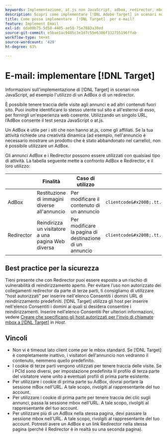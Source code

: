 ```yaml
---
keywords: Implementazione, at.js non JavaScript, adbox, redirector, mbox
description: Scopri come implementare [!DNL Adobe Target] in scenari non JavaScript, ad esempio utilizzando un AdBox o un redirector.
title: Come posso implementare  [!DNL Target]  per e-mail?
feature: Implement Email
exl-id: dda00b75-5d58-4405-ae58-75e7883a30ed
source-git-commit: e5bae1ac9485c3e1d7c55e6386f332755196ffab
workflow-type: tm+mt
source-wordcount: '429'
ht-degree: 63%

---
```


# E-mail: implementare [!DNL Target]

Informazioni sull&#39;implementazione di [!DNL Target] in scenari non JavaScript, ad esempio l&#39;utilizzo di un AdBox o di un redirector.

È possibile tenere traccia delle visite agli annunci e ad altri contenuti fuori sito. Puoi inoltre identificare lo stesso utente sul sito e all&#39;esterno di esso, per fornirgli un&#39;esperienza web coerente. Utilizzando un singolo URL, l’AdBox consente il test senza JavaScript o at.js.

Un AdBox è utile per i siti che non hanno at.js, come gli affiliati. Se la tua attività richiede una creatività dinamica (ad esempio, nell&#39;annuncio è necessario mostrare un prodotto che è stato abbandonato nel carrello), non è possibile utilizzare un AdBox.

Gli annunci AdBox e i Redirector possono essere utilizzati con qualsiasi tipo di attività. La tabella seguente mette a confronto AdBox e Redirector, e il loro utilizzo:

| | Finalità | Caso di utilizzo | Struttura URL | Tipo di offerta | Contenuto dell&#39;offerta |
|--- |--- |--- |--- |--- |--- |
| AdBox | Restituzione di immagini diverse all&#39;annuncio | Per modificare il contenuto di un annuncio | `clientcode&#x200B;.tt.&#x200B;omtrdc&#x200B;.net/&#x200B;m2&#x200B;/&#x200B;clientcode/ubox/&#x200B;image?` | Offerta di reindirizzamento | URL per un&#39;immagine |
| Redirector | Reindirizza un visitatore a una pagina Web diversa | Per modificare la pagina di destinazione di un annuncio | `clientcode&#x200B;.tt.omtrdc.net/&#x200B;m2/clientcode&#x200B;/ubox/page?` | Offerta di reindirizzamento | URL per una pagina |

## Best practice per la sicurezza

Tieni presente che con Redirector puoi essere esposto a un rischio di vulnerabilità di reindirizzamento aperto. Per evitare l’uso non autorizzato dei collegamenti redirector da parte di terze parti, ti consigliamo di utilizzare &quot;host autorizzati&quot; per inserire nell&#39;elenco Consentiti i domini URL di reindirizzamento predefiniti. [!DNL Target] utilizza gli host per inserire nell&#39;elenco Consentiti i domini ai quali si desidera consentire i reindirizzamenti. Inserire nell&#39;elenco Consentiti Per ulteriori informazioni, vedere [Creare che specificano gli host autorizzati per l&#39;invio di chiamate mbox a  [!DNL Target]](https://experienceleague.adobe.com/docs/target/using/administer/hosts.html?lang=it#allowlist) in *Host*.

## Vincoli

* Non vi è timeout lato client come per le mbox standard. Se [!DNL Target] è completamente inattivo, i visitatori dell&#39;annuncio non vedranno il contenuto, nemmeno quello predefinito.
* I cookie di terze parti vengono utilizzati per tenere traccia delle visite. Se i PCId sono diversi, per impostazione predefinita lil profilo di terza parte del visitatore viene unito a eventuali profili di prima parte esistente.
* Per utilizzare i cookie di prima parte su AdBox, dovrai portare la sessione mBox nell&#39;URL. A tale scopo, rivolgiti al rappresentante del tuo account.
* Per utilizzare i cookie di prima parte per tenere traccia dei clic sugli annunci, passa la sessione mbox nell&#39;URL. A tale scopo, rivolgiti al rappresentante del tuo account.
* Per utilizzare più di un AdBox nella stessa pagina, devi passare la sessione mbox nell&#39;URL. A tale scopo, rivolgiti al rappresentante del tuo account. Potresti avere un AdBox e un link Redirector nella stessa pagina (perché il Redirector è in realtà su una seconda pagina).

